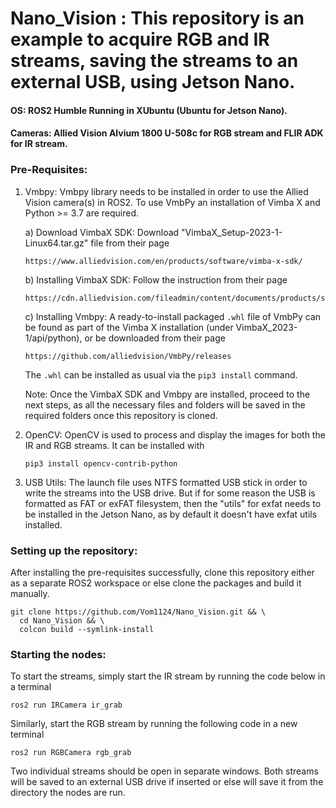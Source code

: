 # Nano_Vision : This repository is an example to acquire RGB and IR streams, saving the streams to an external USB, using Jetson Nano.

####  OS: ROS2 Humble Running in XUbuntu (Ubuntu for Jetson Nano).
####  Cameras: Allied Vision Alvium 1800 U-508c for RGB stream and FLIR ADK for IR stream.

### Pre-Requisites:

  1) Vmbpy:
     Vmbpy library needs to be installed in order to use the Allied Vision camera(s) in ROS2. To use VmbPy an installation of Vimba X and Python >= 3.7 are required.

     a) Download VimbaX SDK: Download "VimbaX_Setup-2023-1-Linux64.tar.gz" file from their page
     
         https://www.alliedvision.com/en/products/software/vimba-x-sdk/

     b) Installing VimbaX SDK: Follow the instruction from their page

         https://cdn.alliedvision.com/fileadmin/content/documents/products/software/software/Vimba/appnote/Vimba_installation_under_Linux.pdf
         
     c) Installing Vmbpy: A ready-to-install packaged `.whl` file of VmbPy can be found as part of the Vimba X installation (under VimbaX_2023-1/api/python), or be downloaded from their page

         https://github.com/alliedvision/VmbPy/releases
     The `.whl` can be installed as usual via the `pip3 install` command.

     Note: Once the VimbaX SDK and Vmbpy are installed, proceed to the next steps, as all the necessary files and folders will be saved in the required folders once this repository is cloned.

  
  2) OpenCV:
        OpenCV is used to process and display the images for both the IR and RGB streams. It can be installed with

         pip3 install opencv-contrib-python
  3) USB Utils:
        The launch file uses NTFS formatted USB stick in order to write the streams into the USB drive. But if for some reason the USB is formatted as FAT or exFAT filesystem, then the "utils" for exfat needs to be installed in the Jetson Nano, as by default it doesn't have exfat utils installed.

### Setting up the repository:
  After installing the pre-requisites successfully, clone this repository either as a separate ROS2 workspace or else clone the packages and build it manually.

    git clone https://github.com/Vom1124/Nano_Vision.git && \
      cd Nano_Vision && \
      colcon build --symlink-install

### Starting the nodes:
  To start the streams, simply start the IR stream by running the code below in a terminal
  
    ros2 run IRCamera ir_grab
  
  Similarly, start the RGB stream by running the following code in a new terminal
  
    ros2 run RGBCamera rgb_grab

  Two individual streams should be open in separate windows. Both streams will be saved to an external USB drive if inserted or else will save it from the directory the nodes are run.

  
  
     
